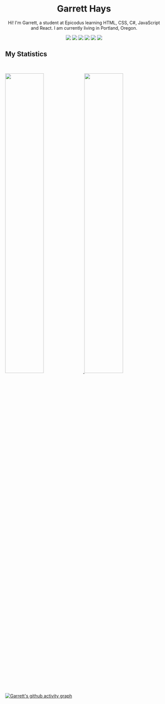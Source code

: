 <h1 align="center">
  <b>Garrett Hays</b>
</h1>

<p align="center">Hi! I'm Garrett, a student at Epicodus learning HTML, CSS, C#, JavaScript and React. I am currently living in Portland, Oregon.<p>
<p>
<div align="center">
  <img src="https://img.shields.io/badge/-HTML-white?style=for-the-badge&logo=html5&logoColor=white&labelColor=0dc229">
  <img src="https://img.shields.io/badge/-CSS-white?style=for-the-badge&logo=css3&logoColor=white&labelColor=0dc229">
  <img src="https://img.shields.io/badge/-CSharp-white?style=for-the-badge&logo=csharp&logoColor=white&labelColor=0dc229">
  <img src="https://img.shields.io/badge/-.NET-white?style=for-the-badge&logo=dotnet&logoColor=white&labelColor=0dc229">
  <img src="https://img.shields.io/badge/-JavaScript-white?style=for-the-badge&logo=javascript&logoColor=white&labelColor=0dc229">
  <img src="https://img.shields.io/badge/-React-white?style=for-the-badge&logo=react&logoColor=white&labelColor=0dc229">
</div>
</p>

## My Statistics

<br/>
<p align="left">
  <a href="https://github.com/GarrettHays">
  <img width="49.5%" src="https://github-readme-stats.vercel.app/api?username=garretthays&show_icons=true&theme=blood&hide_border=true" />
    <img width="49.5%" src="https://github-readme-streak-stats.herokuapp.com/?user=garretthays&theme=blood&hide_border=true" />
  </a>
</p>
<br>

[![Garrett's github activity graph](https://activity-graph.herokuapp.com/graph?username=garretthays&bg_color=ededed&color=000000&line=58c242&point=51514d&area=true&hide_border=true)](https://github.com/ashutosh00710/github-readme-activity-graph)

